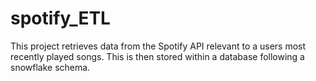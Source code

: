 # spotify_ETL
This project retrieves data from the Spotify API relevant to a users most recently played songs. This is then stored within a database following a snowflake schema. 
